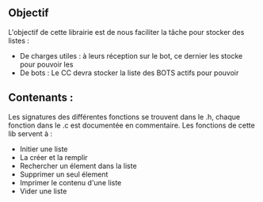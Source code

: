 ## Objectif 
L'objectif de cette librairie est de nous faciliter la tâche pour stocker des listes : 
* De charges utiles : à leurs réception sur le bot, ce dernier les stocke pour pouvoir les 
* De bots : Le CC devra stocker la liste des BOTS actifs pour pouvoir 

## Contenants : 
Les signatures des différentes fonctions se trouvent dans le .h, chaque fonction dans le .c est documentée en commentaire. Les fonctions de cette lib servent à : 
* Initier une liste 
* La créer et la remplir
* Rechercher un élement dans la liste
* Supprimer un seul élement
* Imprimer le contenu d'une liste
* Vider une liste 